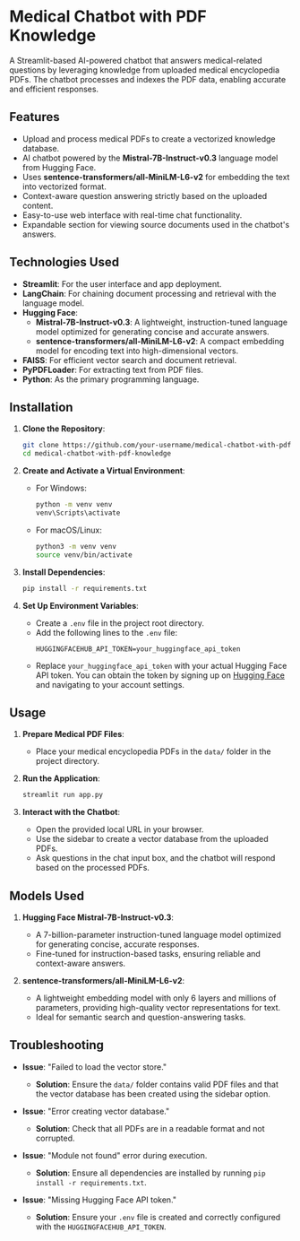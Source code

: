 # Medical Chatbot with PDF Knowledge

A Streamlit-based AI-powered chatbot that answers medical-related questions by leveraging knowledge from uploaded medical encyclopedia PDFs. The chatbot processes and indexes the PDF data, enabling accurate and efficient responses.

## Features
- Upload and process medical PDFs to create a vectorized knowledge database.
- AI chatbot powered by the **Mistral-7B-Instruct-v0.3** language model from Hugging Face.
- Uses **sentence-transformers/all-MiniLM-L6-v2** for embedding the text into vectorized format.
- Context-aware question answering strictly based on the uploaded content.
- Easy-to-use web interface with real-time chat functionality.
- Expandable section for viewing source documents used in the chatbot's answers.

## Technologies Used
- **Streamlit**: For the user interface and app deployment.
- **LangChain**: For chaining document processing and retrieval with the language model.
- **Hugging Face**:
  - **Mistral-7B-Instruct-v0.3**: A lightweight, instruction-tuned language model optimized for generating concise and accurate answers.
  - **sentence-transformers/all-MiniLM-L6-v2**: A compact embedding model for encoding text into high-dimensional vectors.
- **FAISS**: For efficient vector search and document retrieval.
- **PyPDFLoader**: For extracting text from PDF files.
- **Python**: As the primary programming language.

## Installation

1. **Clone the Repository**:
   ```bash
   git clone https://github.com/your-username/medical-chatbot-with-pdf-knowledge.git
   cd medical-chatbot-with-pdf-knowledge
   ```

2. **Create and Activate a Virtual Environment**:
   - For Windows:
     ```bash
     python -m venv venv
     venv\Scripts\activate
     ```
   - For macOS/Linux:
     ```bash
     python3 -m venv venv
     source venv/bin/activate
     ```

3. **Install Dependencies**:
   ```bash
   pip install -r requirements.txt
   ```

4. **Set Up Environment Variables**:
   - Create a `.env` file in the project root directory.
   - Add the following lines to the `.env` file:
     ```
     HUGGINGFACEHUB_API_TOKEN=your_huggingface_api_token
     ```
   - Replace `your_huggingface_api_token` with your actual Hugging Face API token. You can obtain the token by signing up on [Hugging Face](https://huggingface.co) and navigating to your account settings.

## Usage

1. **Prepare Medical PDF Files**:
   - Place your medical encyclopedia PDFs in the `data/` folder in the project directory.

2. **Run the Application**:
   ```bash
   streamlit run app.py
   ```

3. **Interact with the Chatbot**:
   - Open the provided local URL in your browser.
   - Use the sidebar to create a vector database from the uploaded PDFs.
   - Ask questions in the chat input box, and the chatbot will respond based on the processed PDFs.

## Models Used

1. **Hugging Face Mistral-7B-Instruct-v0.3**:
   - A 7-billion-parameter instruction-tuned language model optimized for generating concise, accurate responses.
   - Fine-tuned for instruction-based tasks, ensuring reliable and context-aware answers.

2. **sentence-transformers/all-MiniLM-L6-v2**:
   - A lightweight embedding model with only 6 layers and millions of parameters, providing high-quality vector representations for text.
   - Ideal for semantic search and question-answering tasks.

## Troubleshooting

- **Issue**: "Failed to load the vector store."
  - **Solution**: Ensure the `data/` folder contains valid PDF files and that the vector database has been created using the sidebar option.

- **Issue**: "Error creating vector database."
  - **Solution**: Check that all PDFs are in a readable format and not corrupted.

- **Issue**: "Module not found" error during execution.
  - **Solution**: Ensure all dependencies are installed by running `pip install -r requirements.txt`.

- **Issue**: "Missing Hugging Face API token."
  - **Solution**: Ensure your `.env` file is created and correctly configured with the `HUGGINGFACEHUB_API_TOKEN`.

